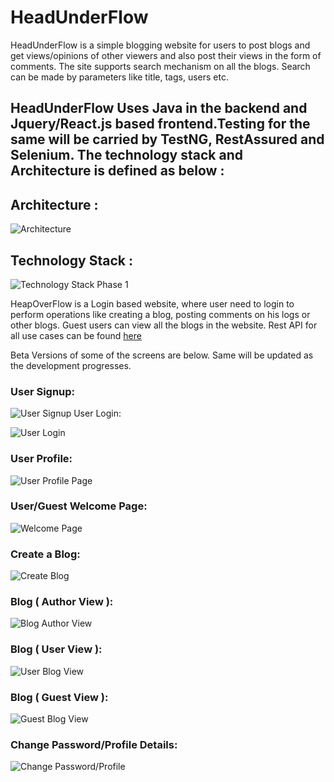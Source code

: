 # HeadUnderFlow 
HeadUnderFlow is a simple blogging website for users to post blogs and get views/opinions of other viewers and also post their views in the form of comments. The site supports search mechanism on all the blogs. Search can be made by parameters like title, tags, users etc.

## HeadUnderFlow Uses Java in the backend and Jquery/React.js based frontend.Testing for the same will be carried by TestNG, RestAssured and Selenium. The technology stack and Architecture is defined as below :

## Architecture : 
![Architecture](https://github.com/cmad-06/HeapUnderFlow/blob/master/Architecture_Phase_1.jpg)

## Technology Stack : 

![Technology Stack Phase 1](https://github.com/cmad-06/HeapUnderFlow/blob/master/TechnologyStack.png)

HeapOverFlow is a Login based website, where user need to login to perform operations like creating a blog, posting comments on his logs or other blogs. Guest users can view all the blogs in the website. Rest API for all use cases can be found [here](https://github.com/cmad-06/HeapUnderFlow/blob/master/REST_API_DOC_Version_1.0.pdf)

Beta Versions of some of the screens are below. Same will be updated as the development progresses.

### User Signup:

![User Signup](https://github.com/cmad-06/HeapUnderFlow/blob/master/mockupscreens/Signup_1.png)
User Login:

![User Login](https://github.com/cmad-06/HeapUnderFlow/blob/master/mockupscreens/loginpage_2.png)

### User Profile:

![User Profile Page](https://github.com/cmad-06/HeapUnderFlow/blob/master/mockupscreens/UserProfilePage_9.png)

### User/Guest Welcome Page:

![Welcome Page](https://github.com/cmad-06/HeapUnderFlow/blob/master/mockupscreens/UserFirstPage_8.png)

### Create a Blog:

![Create Blog](https://github.com/cmad-06/HeapUnderFlow/blob/master/mockupscreens/CreateBlog.png)

### Blog ( Author View ):

![Blog Author View](https://github.com/cmad-06/HeapUnderFlow/blob/master/mockupscreens/AuthorBlogView.png)

### Blog ( User View ):

![User Blog View](https://github.com/cmad-06/HeapUnderFlow/blob/master/mockupscreens/UserBlogViewComment_2_3_5_10_11.png)

### Blog ( Guest View ):

![Guest Blog View](https://github.com/cmad-06/HeapUnderFlow/blob/master/mockupscreens/GuestBlogView_5!.png)

### Change Password/Profile Details:

![Change Password/Profile](https://github.com/cmad-06/HeapUnderFlow/blob/master/mockupscreens/ProfileChangeOption.jpg)




